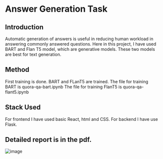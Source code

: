 # Answer Generation Task
## Introduction
Automatic generation of answers is useful in reducing human workload in answering commonly answered questions.
Here in this project, I have used BART and Flan T5 model, which are generative models. These two models are best for text generation.

## Method
First training is done.
BART and FLanT5 are trained.
The file for training BART is quora-qa-bart.ipynb
The file for training FlanT5 is quora-qa-flant5.ipynb

## Stack Used
For frontend I have used basic React, html and CSS.
For backend I have use Flask.

## Detailed report is in the pdf.

![image](https://github.com/user-attachments/assets/f90a7f24-f9c2-4c1d-a6a3-4191e6293445)
